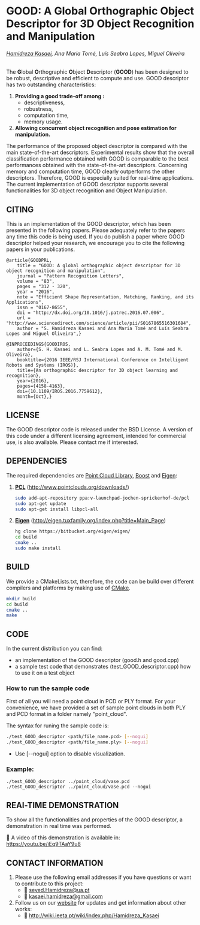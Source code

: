 # GOOD: A Global Orthographic Object Descriptor for 3D Object Recognition and Manipulation
###### [Hamidreza Kasaei](http://wiki.ieeta.pt/wiki/index.php/Hamidreza_Kasaei), Ana Maria Tomé, Luís Seabra Lopes, Miguel Oliveira
##
The **G**lobal **O**rthographic **O**bject **D**escriptor (**GOOD**) has been designed to be robust, descriptive and efficient to compute and use. GOOD descriptor has two outstanding characteristics: 

1. **Providing a good trade-off among :**
	- descriptiveness,
  	- robustness,
  	- computation time,
  	- memory usage.
2. **Allowing concurrent object recognition and pose estimation for manipulation.**

The performance of the proposed object descriptor is compared with the main state-of-the-art descriptors. Experimental results show that the overall classification performance obtained with GOOD is comparable to the best performances obtained with the state-of-the-art descriptors. Concerning memory and computation time, GOOD clearly outperforms the other descriptors. Therefore, GOOD is especially suited for real-time applications.
The current implementation of GOOD descriptor supports several functionalities for 3D object recognition and Object Manipulation.


## CITING
This is an implementation of the GOOD descriptor, which has been presented in the following papers.
Please adequately refer to the papers any time this code is being used. 
If you do publish a paper where GOOD descriptor helped your research, we encourage you to cite the following papers in your publications.

	@article{GOODPRL,
		title = "GOOD: A global orthographic object descriptor for 3D object recognition and manipulation",
		journal = "Pattern Recognition Letters",
		volume = "83",
		pages = "312 - 320",
		year = "2016",
		note = "Efficient Shape Representation, Matching, Ranking, and its Applications",
		issn = "0167-8655",
		doi = "http://dx.doi.org/10.1016/j.patrec.2016.07.006",
		url = "http://www.sciencedirect.com/science/article/pii/S0167865516301684",
		author = "S. Hamidreza Kasaei and Ana Maria Tomé and Luís Seabra Lopes and Miguel Oliveira",}

	@INPROCEEDINGS{GOODIROS, 
		author={S. H. Kasaei and L. Seabra Lopes and A. M. Tomé and M. Oliveira}, 
		booktitle={2016 IEEE/RSJ International Conference on Intelligent Robots and Systems (IROS)}, 
		title={An orthographic descriptor for 3D object learning and recognition}, 
		year={2016}, 
		pages={4158-4163}, 
		doi={10.1109/IROS.2016.7759612}, 
		month={Oct},}
	


## LICENSE 
The GOOD descriptor code is released under the BSD License. A version of this code under a different licensing agreement, intended for commercial use, is also available. Please contact me if interested.


## DEPENDENCIES
The required dependencies are [Point Cloud Library](www.pointclouds.org), [Boost](www.boost.org) and [Eigen](eigen.tuxfamily.org):

1. **[PCL](http://www.pointclouds.org/downloads/)** (http://www.pointclouds.org/downloads/)
	```bash
	sudo add-apt-repository ppa:v-launchpad-jochen-sprickerhof-de/pcl
	sudo apt-get update
	sudo apt-get install libpcl-all
	```
2. **[Eigen](http://eigen.tuxfamily.org/index.php?title=Main_Page)** (http://eigen.tuxfamily.org/index.php?title=Main_Page)
	```bash
	hg clone https://bitbucket.org/eigen/eigen/
	cd build
	cmake ..
	sudo make install
	```

## BUILD
We provide a CMakeLists.txt, therefore, the code can be build over different compilers and platforms by making use of [CMake](www.cmake.org).
```bash
mkdir build
cd build
cmake ..
make
```

## CODE 

In the current distribution you can find:  
- an implementation of the GOOD descriptor (good.h and good.cpp)
- a sample test code that demonstrates (test_GOOD_descriptor.cpp) how to use it on a test object

### How to run the sample code
First of all you will need a point cloud in PCD or PLY format. For your convenience, we have provided a set of sample point clouds in both PLY and PCD format in a folder namely "point_cloud". 

The syntax for runing the sample code is: 
```bash
./test_GOOD_descriptor <path/file_name.pcd> [--nogui]	
./test_GOOD_descriptor <path/file_name.ply> [--nogui]
```

- Use [--nogui] option to disable visualization.

### Example:

	./test_GOOD_descriptor ../point_cloud/vase.pcd 
	./test_GOOD_descriptor ../point_cloud/vase.pcd --nogui



## REAl-TIME DEMONSTRATION 

To show all the functionalities and properties of the GOOD descriptor, a demonstration in real time was performed.

:movie_camera: A video of this demonstration is available in: https://youtu.be/iEq9TAaY9u8

## CONTACT INFORMATION 

1. Please use the following email addresses if you have questions or want to contribute to this project:
	- :email: <seyed.Hamidreza@ua.pt> 
	- :email: <kasaei.hamidreza@gmail.com> 
2. Follow us on our [website](http://wiki.ieeta.pt/wiki/index.php/Hamidreza_Kasaei) for updates and get information about other works:
	- :satellite: http://wiki.ieeta.pt/wiki/index.php/Hamidreza_Kasaei
